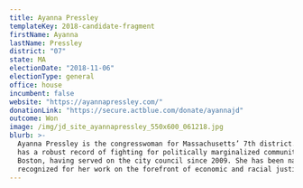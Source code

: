 ```yaml
---
title: Ayanna Pressley
templateKey: 2018-candidate-fragment
firstName: Ayanna
lastName: Pressley
district: "07"
state: MA
electionDate: "2018-11-06"
electionType: general
office: house
incumbent: false
website: "https://ayannapressley.com/"
donationLink: "https://secure.actblue.com/donate/ayannajd"
outcome: Won
image: /img/jd_site_ayannapressley_550x600_061218.jpg
blurb: >-
  Ayanna Pressley is the congresswoman for Massachusetts’ 7th district. Ayanna
  has a robust record of fighting for politically marginalized communities in
  Boston, having served on the city council since 2009. She has been nationally
  recognized for her work on the forefront of economic and racial justice.
---
```

